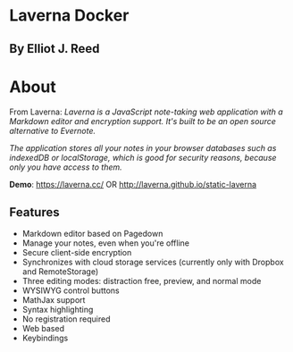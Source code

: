 # Laverna Docker
## By Elliot J. Reed

# About 

From Laverna:
_Laverna is a JavaScript note-taking web application with a Markdown editor and encryption support.  It's built to be an open source alternative to Evernote._

_The application stores all your notes in your browser databases such as indexedDB or localStorage, which is good for security reasons, because only you have access to them._

**Demo**: https://laverna.cc/ OR http://laverna.github.io/static-laverna

## Features

* Markdown editor based on Pagedown
* Manage your notes, even when you're offline
* Secure client-side encryption
* Synchronizes with cloud storage services (currently only with Dropbox and RemoteStorage)
* Three editing modes: distraction free, preview, and normal mode
* WYSIWYG control buttons
* MathJax support
* Syntax highlighting
* No registration required
* Web based
* Keybindings

